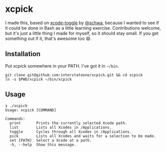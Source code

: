 # xcpick

I made this, based on [xcode-toggle](https://github.com/schwa/xcode-toggle) by [@schwa](https://twitter.com/schwa), because I wanted to see if it could be done in Bash as a little learning exercise. Contributions welcome, but it's just a little thing I made for myself, so it should stay small. If you get something out if it, that's awesome too :smile:.

## Installation

Put xcpick somewhere in your PATH. I've got it in `~/bin`.

```
git clone git@github.com:interstateone/xcpick.git && cd xcpick
ln -s $PWD/xcpick ~/bin/xcpick
```

## Usage

```
❯ ./xcpick
Usage: xcpick [COMMAND]

Commands:
  print       Prints the currently selected Xcode path.
  list        Lists all Xcodes in /Applications.
  toggle      Cycles through all Xcodes in /Applications.
  pick        Lists all Xcodes and waits for a selection to be made.
  set [PATH]  Select a Xcode at a path.
  -h, --help  Show this message.
```

